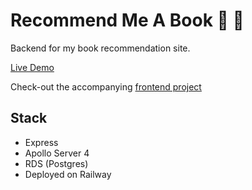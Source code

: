 # Recommend Me A Book 📖 🔖

Backend for my book recommendation site.

[Live Demo](https://book-recs-frontend-6v88.vercel.app/)

Check-out the accompanying [frontend project](https://github.com/Annas-Sultan/Book-Recs-Frontend)

## Stack
- Express
- Apollo Server 4
- RDS (Postgres)
- Deployed on Railway
